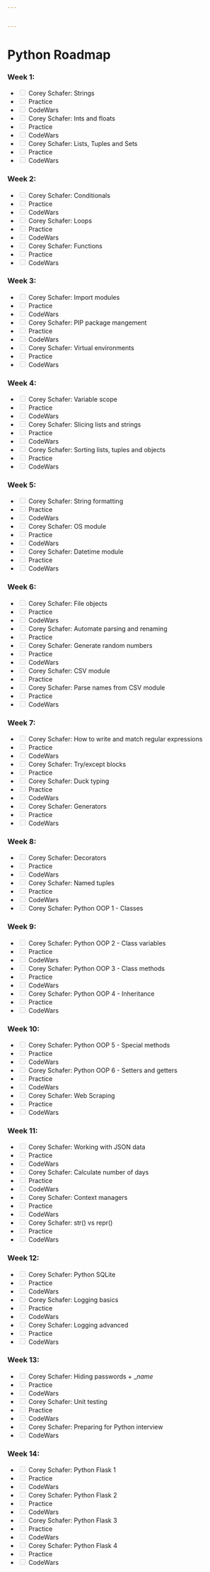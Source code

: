 ```yaml
---


---
```


<h1 id="python-roadmap">Python Roadmap</h1>
<h3 id="week-1">Week 1:</h3>
<ul>
<li class="task-list-item"><input type="checkbox" class="task-list-item-checkbox" disabled=""> Corey Schafer: Strings</li>
<li class="task-list-item"><input type="checkbox" class="task-list-item-checkbox" disabled=""> Practice</li>
<li class="task-list-item"><input type="checkbox" class="task-list-item-checkbox" disabled=""> CodeWars</li>
<li class="task-list-item"><input type="checkbox" class="task-list-item-checkbox" disabled=""> Corey Schafer: Ints and floats</li>
<li class="task-list-item"><input type="checkbox" class="task-list-item-checkbox" disabled=""> Practice</li>
<li class="task-list-item"><input type="checkbox" class="task-list-item-checkbox" disabled=""> CodeWars</li>
<li class="task-list-item"><input type="checkbox" class="task-list-item-checkbox" disabled=""> Corey Schafer: Lists, Tuples and Sets</li>
<li class="task-list-item"><input type="checkbox" class="task-list-item-checkbox" disabled=""> Practice</li>
<li class="task-list-item"><input type="checkbox" class="task-list-item-checkbox" disabled=""> CodeWars</li>
</ul>
<h3 id="week-2">Week 2:</h3>
<ul>
<li class="task-list-item"><input type="checkbox" class="task-list-item-checkbox" disabled=""> Corey Schafer: Conditionals</li>
<li class="task-list-item"><input type="checkbox" class="task-list-item-checkbox" disabled=""> Practice</li>
<li class="task-list-item"><input type="checkbox" class="task-list-item-checkbox" disabled=""> CodeWars</li>
<li class="task-list-item"><input type="checkbox" class="task-list-item-checkbox" disabled=""> Corey Schafer: Loops</li>
<li class="task-list-item"><input type="checkbox" class="task-list-item-checkbox" disabled=""> Practice</li>
<li class="task-list-item"><input type="checkbox" class="task-list-item-checkbox" disabled=""> CodeWars</li>
<li class="task-list-item"><input type="checkbox" class="task-list-item-checkbox" disabled=""> Corey Schafer: Functions</li>
<li class="task-list-item"><input type="checkbox" class="task-list-item-checkbox" disabled=""> Practice</li>
<li class="task-list-item"><input type="checkbox" class="task-list-item-checkbox" disabled=""> CodeWars</li>
</ul>
<h3 id="week-3">Week 3:</h3>
<ul>
<li class="task-list-item"><input type="checkbox" class="task-list-item-checkbox" disabled=""> Corey Schafer: Import modules</li>
<li class="task-list-item"><input type="checkbox" class="task-list-item-checkbox" disabled=""> Practice</li>
<li class="task-list-item"><input type="checkbox" class="task-list-item-checkbox" disabled=""> CodeWars</li>
<li class="task-list-item"><input type="checkbox" class="task-list-item-checkbox" disabled=""> Corey Schafer: PIP package mangement</li>
<li class="task-list-item"><input type="checkbox" class="task-list-item-checkbox" disabled=""> Practice</li>
<li class="task-list-item"><input type="checkbox" class="task-list-item-checkbox" disabled=""> CodeWars</li>
<li class="task-list-item"><input type="checkbox" class="task-list-item-checkbox" disabled=""> Corey Schafer: Virtual environments</li>
<li class="task-list-item"><input type="checkbox" class="task-list-item-checkbox" disabled=""> Practice</li>
<li class="task-list-item"><input type="checkbox" class="task-list-item-checkbox" disabled=""> CodeWars</li>
</ul>
<h3 id="week-4">Week 4:</h3>
<ul>
<li class="task-list-item"><input type="checkbox" class="task-list-item-checkbox" disabled=""> Corey Schafer: Variable scope</li>
<li class="task-list-item"><input type="checkbox" class="task-list-item-checkbox" disabled=""> Practice</li>
<li class="task-list-item"><input type="checkbox" class="task-list-item-checkbox" disabled=""> CodeWars</li>
<li class="task-list-item"><input type="checkbox" class="task-list-item-checkbox" disabled=""> Corey Schafer: Slicing lists and strings</li>
<li class="task-list-item"><input type="checkbox" class="task-list-item-checkbox" disabled=""> Practice</li>
<li class="task-list-item"><input type="checkbox" class="task-list-item-checkbox" disabled=""> CodeWars</li>
<li class="task-list-item"><input type="checkbox" class="task-list-item-checkbox" disabled=""> Corey Schafer: Sorting lists, tuples and objects</li>
<li class="task-list-item"><input type="checkbox" class="task-list-item-checkbox" disabled=""> Practice</li>
<li class="task-list-item"><input type="checkbox" class="task-list-item-checkbox" disabled=""> CodeWars</li>
</ul>
<h3 id="week-5">Week 5:</h3>
<ul>
<li class="task-list-item"><input type="checkbox" class="task-list-item-checkbox" disabled=""> Corey Schafer: String formatting</li>
<li class="task-list-item"><input type="checkbox" class="task-list-item-checkbox" disabled=""> Practice</li>
<li class="task-list-item"><input type="checkbox" class="task-list-item-checkbox" disabled=""> CodeWars</li>
<li class="task-list-item"><input type="checkbox" class="task-list-item-checkbox" disabled=""> Corey Schafer: OS module</li>
<li class="task-list-item"><input type="checkbox" class="task-list-item-checkbox" disabled=""> Practice</li>
<li class="task-list-item"><input type="checkbox" class="task-list-item-checkbox" disabled=""> CodeWars</li>
<li class="task-list-item"><input type="checkbox" class="task-list-item-checkbox" disabled=""> Corey Schafer: Datetime module</li>
<li class="task-list-item"><input type="checkbox" class="task-list-item-checkbox" disabled=""> Practice</li>
<li class="task-list-item"><input type="checkbox" class="task-list-item-checkbox" disabled=""> CodeWars</li>
</ul>
<h3 id="week-6">Week 6:</h3>
<ul>
<li class="task-list-item"><input type="checkbox" class="task-list-item-checkbox" disabled=""> Corey Schafer: File objects</li>
<li class="task-list-item"><input type="checkbox" class="task-list-item-checkbox" disabled=""> Practice</li>
<li class="task-list-item"><input type="checkbox" class="task-list-item-checkbox" disabled=""> CodeWars</li>
<li class="task-list-item"><input type="checkbox" class="task-list-item-checkbox" disabled=""> Corey Schafer: Automate parsing and renaming</li>
<li class="task-list-item"><input type="checkbox" class="task-list-item-checkbox" disabled=""> Practice</li>
<li class="task-list-item"><input type="checkbox" class="task-list-item-checkbox" disabled=""> Corey Schafer: Generate random numbers</li>
<li class="task-list-item"><input type="checkbox" class="task-list-item-checkbox" disabled=""> Practice</li>
<li class="task-list-item"><input type="checkbox" class="task-list-item-checkbox" disabled=""> CodeWars</li>
<li class="task-list-item"><input type="checkbox" class="task-list-item-checkbox" disabled=""> Corey Schafer: CSV module</li>
<li class="task-list-item"><input type="checkbox" class="task-list-item-checkbox" disabled=""> Practice</li>
<li class="task-list-item"><input type="checkbox" class="task-list-item-checkbox" disabled=""> Corey Schafer: Parse names from CSV module</li>
<li class="task-list-item"><input type="checkbox" class="task-list-item-checkbox" disabled=""> Practice</li>
<li class="task-list-item"><input type="checkbox" class="task-list-item-checkbox" disabled=""> CodeWars</li>
</ul>
<h3 id="week-7">Week 7:</h3>
<ul>
<li class="task-list-item"><input type="checkbox" class="task-list-item-checkbox" disabled=""> Corey Schafer: How to write and match regular expressions</li>
<li class="task-list-item"><input type="checkbox" class="task-list-item-checkbox" disabled=""> Practice</li>
<li class="task-list-item"><input type="checkbox" class="task-list-item-checkbox" disabled=""> CodeWars</li>
<li class="task-list-item"><input type="checkbox" class="task-list-item-checkbox" disabled=""> Corey Schafer: Try/except blocks</li>
<li class="task-list-item"><input type="checkbox" class="task-list-item-checkbox" disabled=""> Practice</li>
<li class="task-list-item"><input type="checkbox" class="task-list-item-checkbox" disabled=""> Corey Schafer: Duck typing</li>
<li class="task-list-item"><input type="checkbox" class="task-list-item-checkbox" disabled=""> Practice</li>
<li class="task-list-item"><input type="checkbox" class="task-list-item-checkbox" disabled=""> CodeWars</li>
<li class="task-list-item"><input type="checkbox" class="task-list-item-checkbox" disabled=""> Corey Schafer: Generators</li>
<li class="task-list-item"><input type="checkbox" class="task-list-item-checkbox" disabled=""> Practice</li>
<li class="task-list-item"><input type="checkbox" class="task-list-item-checkbox" disabled=""> CodeWars</li>
</ul>
<h3 id="week-8">Week 8:</h3>
<ul>
<li class="task-list-item"><input type="checkbox" class="task-list-item-checkbox" disabled=""> Corey Schafer: Decorators</li>
<li class="task-list-item"><input type="checkbox" class="task-list-item-checkbox" disabled=""> Practice</li>
<li class="task-list-item"><input type="checkbox" class="task-list-item-checkbox" disabled=""> CodeWars</li>
<li class="task-list-item"><input type="checkbox" class="task-list-item-checkbox" disabled=""> Corey Schafer: Named tuples</li>
<li class="task-list-item"><input type="checkbox" class="task-list-item-checkbox" disabled=""> Practice</li>
<li class="task-list-item"><input type="checkbox" class="task-list-item-checkbox" disabled=""> CodeWars</li>
<li class="task-list-item"><input type="checkbox" class="task-list-item-checkbox" disabled=""> Corey Schafer: Python OOP 1 - Classes</li>
</ul>
<h3 id="week-9">Week 9:</h3>
<ul>
<li class="task-list-item"><input type="checkbox" class="task-list-item-checkbox" disabled=""> Corey Schafer: Python OOP 2 - Class variables</li>
<li class="task-list-item"><input type="checkbox" class="task-list-item-checkbox" disabled=""> Practice</li>
<li class="task-list-item"><input type="checkbox" class="task-list-item-checkbox" disabled=""> CodeWars</li>
<li class="task-list-item"><input type="checkbox" class="task-list-item-checkbox" disabled=""> Corey Schafer: Python OOP 3 - Class methods</li>
<li class="task-list-item"><input type="checkbox" class="task-list-item-checkbox" disabled=""> Practice</li>
<li class="task-list-item"><input type="checkbox" class="task-list-item-checkbox" disabled=""> CodeWars</li>
<li class="task-list-item"><input type="checkbox" class="task-list-item-checkbox" disabled=""> Corey Schafer: Python OOP 4 - Inheritance</li>
<li class="task-list-item"><input type="checkbox" class="task-list-item-checkbox" disabled=""> Practice</li>
<li class="task-list-item"><input type="checkbox" class="task-list-item-checkbox" disabled=""> CodeWars</li>
</ul>
<h3 id="week-10">Week 10:</h3>
<ul>
<li class="task-list-item"><input type="checkbox" class="task-list-item-checkbox" disabled=""> Corey Schafer: Python OOP 5 - Special methods</li>
<li class="task-list-item"><input type="checkbox" class="task-list-item-checkbox" disabled=""> Practice</li>
<li class="task-list-item"><input type="checkbox" class="task-list-item-checkbox" disabled=""> CodeWars</li>
<li class="task-list-item"><input type="checkbox" class="task-list-item-checkbox" disabled=""> Corey Schafer: Python OOP 6 - Setters and getters</li>
<li class="task-list-item"><input type="checkbox" class="task-list-item-checkbox" disabled=""> Practice</li>
<li class="task-list-item"><input type="checkbox" class="task-list-item-checkbox" disabled=""> CodeWars</li>
<li class="task-list-item"><input type="checkbox" class="task-list-item-checkbox" disabled=""> Corey Schafer: Web Scraping</li>
<li class="task-list-item"><input type="checkbox" class="task-list-item-checkbox" disabled=""> Practice</li>
<li class="task-list-item"><input type="checkbox" class="task-list-item-checkbox" disabled=""> CodeWars</li>
</ul>
<h3 id="week-11">Week 11:</h3>
<ul>
<li class="task-list-item"><input type="checkbox" class="task-list-item-checkbox" disabled=""> Corey Schafer: Working with JSON data</li>
<li class="task-list-item"><input type="checkbox" class="task-list-item-checkbox" disabled=""> Practice</li>
<li class="task-list-item"><input type="checkbox" class="task-list-item-checkbox" disabled=""> CodeWars</li>
<li class="task-list-item"><input type="checkbox" class="task-list-item-checkbox" disabled=""> Corey Schafer: Calculate number of days</li>
<li class="task-list-item"><input type="checkbox" class="task-list-item-checkbox" disabled=""> Practice</li>
<li class="task-list-item"><input type="checkbox" class="task-list-item-checkbox" disabled=""> CodeWars</li>
<li class="task-list-item"><input type="checkbox" class="task-list-item-checkbox" disabled=""> Corey Schafer: Context managers</li>
<li class="task-list-item"><input type="checkbox" class="task-list-item-checkbox" disabled=""> Practice</li>
<li class="task-list-item"><input type="checkbox" class="task-list-item-checkbox" disabled=""> CodeWars</li>
<li class="task-list-item"><input type="checkbox" class="task-list-item-checkbox" disabled=""> Corey Schafer: str() vs repr()</li>
<li class="task-list-item"><input type="checkbox" class="task-list-item-checkbox" disabled=""> Practice</li>
<li class="task-list-item"><input type="checkbox" class="task-list-item-checkbox" disabled=""> CodeWars</li>
</ul>
<h3 id="week-12">Week 12:</h3>
<ul>
<li class="task-list-item"><input type="checkbox" class="task-list-item-checkbox" disabled=""> Corey Schafer: Python SQLite</li>
<li class="task-list-item"><input type="checkbox" class="task-list-item-checkbox" disabled=""> Practice</li>
<li class="task-list-item"><input type="checkbox" class="task-list-item-checkbox" disabled=""> CodeWars</li>
<li class="task-list-item"><input type="checkbox" class="task-list-item-checkbox" disabled=""> Corey Schafer: Logging basics</li>
<li class="task-list-item"><input type="checkbox" class="task-list-item-checkbox" disabled=""> Practice</li>
<li class="task-list-item"><input type="checkbox" class="task-list-item-checkbox" disabled=""> CodeWars</li>
<li class="task-list-item"><input type="checkbox" class="task-list-item-checkbox" disabled=""> Corey Schafer: Logging advanced</li>
<li class="task-list-item"><input type="checkbox" class="task-list-item-checkbox" disabled=""> Practice</li>
<li class="task-list-item"><input type="checkbox" class="task-list-item-checkbox" disabled=""> CodeWars</li>
</ul>
<h3 id="week-13">Week 13:</h3>
<ul>
<li class="task-list-item"><input type="checkbox" class="task-list-item-checkbox" disabled=""> Corey Schafer: Hiding passwords + _<em>name</em></li>
<li class="task-list-item"><input type="checkbox" class="task-list-item-checkbox" disabled=""> Practice</li>
<li class="task-list-item"><input type="checkbox" class="task-list-item-checkbox" disabled=""> CodeWars</li>
<li class="task-list-item"><input type="checkbox" class="task-list-item-checkbox" disabled=""> Corey Schafer: Unit testing</li>
<li class="task-list-item"><input type="checkbox" class="task-list-item-checkbox" disabled=""> Practice</li>
<li class="task-list-item"><input type="checkbox" class="task-list-item-checkbox" disabled=""> CodeWars</li>
<li class="task-list-item"><input type="checkbox" class="task-list-item-checkbox" disabled=""> Corey Schafer: Preparing for Python interview</li>
<li class="task-list-item"><input type="checkbox" class="task-list-item-checkbox" disabled=""> CodeWars</li>
</ul>
<h3 id="week-14">Week 14:</h3>
<ul>
<li class="task-list-item"><input type="checkbox" class="task-list-item-checkbox" disabled=""> Corey Schafer: Python Flask 1</li>
<li class="task-list-item"><input type="checkbox" class="task-list-item-checkbox" disabled=""> Practice</li>
<li class="task-list-item"><input type="checkbox" class="task-list-item-checkbox" disabled=""> CodeWars</li>
<li class="task-list-item"><input type="checkbox" class="task-list-item-checkbox" disabled=""> Corey Schafer: Python Flask 2</li>
<li class="task-list-item"><input type="checkbox" class="task-list-item-checkbox" disabled=""> Practice</li>
<li class="task-list-item"><input type="checkbox" class="task-list-item-checkbox" disabled=""> CodeWars</li>
<li class="task-list-item"><input type="checkbox" class="task-list-item-checkbox" disabled=""> Corey Schafer: Python Flask 3</li>
<li class="task-list-item"><input type="checkbox" class="task-list-item-checkbox" disabled=""> Practice</li>
<li class="task-list-item"><input type="checkbox" class="task-list-item-checkbox" disabled=""> CodeWars</li>
<li class="task-list-item"><input type="checkbox" class="task-list-item-checkbox" disabled=""> Corey Schafer: Python Flask 4</li>
<li class="task-list-item"><input type="checkbox" class="task-list-item-checkbox" disabled=""> Practice</li>
<li class="task-list-item"><input type="checkbox" class="task-list-item-checkbox" disabled=""> CodeWars</li>
</ul>

